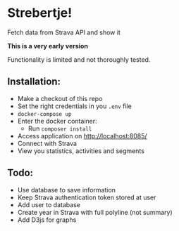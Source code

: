 # Strebertje!
Fetch data from Strava API and show it

**This is a very early version** 

Functionality is limited and not thoroughly tested.

## Installation:
- Make a checkout of this repo
- Set the right credentials in you `.env` file
- `docker-compose up`
- Enter the docker container:
  - Run `composer install`
- Access application on [http://localhost:8085/]()
- Connect with Strava
- View you statistics, activities and segments

## Todo:
- Use database to save information
- Keep Strava authentication token stored at user
- Add user to database
- Create year in Strava with full polyline (not summary)
- Add D3js for graphs
